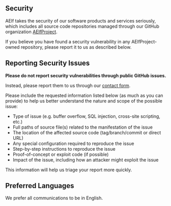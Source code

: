 ## Security

AElf takes the security of our software products and services seriously, which includes all source code repositories managed through our GitHub organization [AElfProject](https://github.com/AElfProject).

If you believe you have found a security vulnerability in any AElfProject-owned repository, please report it to us as described below.

## Reporting Security Issues

**Please do not report security vulnerabilities through public GitHub issues.**

Instead, please report them to us through our [contact form](https://wkf.ms/3Mbxauz).

Please include the requested information listed below (as much as you can provide) to help us better understand the nature and scope of the possible issue:

  * Type of issue (e.g. buffer overflow, SQL injection, cross-site scripting, etc.)
  * Full paths of source file(s) related to the manifestation of the issue
  * The location of the affected source code (tag/branch/commit or direct URL)
  * Any special configuration required to reproduce the issue
  * Step-by-step instructions to reproduce the issue
  * Proof-of-concept or exploit code (if possible)
  * Impact of the issue, including how an attacker might exploit the issue

This information will help us triage your report more quickly.

## Preferred Languages

We prefer all communications to be in English.
